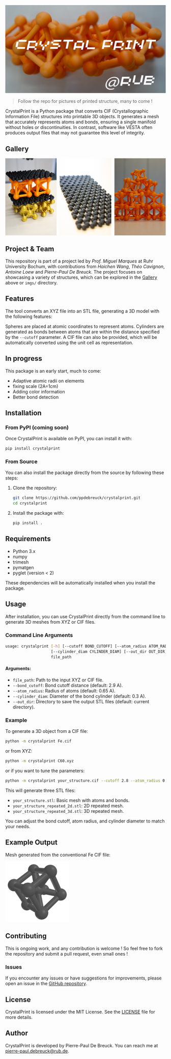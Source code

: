 ![Example 3D Object](imgs/banner_cp.png)

> Follow the repo for pictures of printed structure, many to come !

CrystalPrint is a Python package that converts CIF (Crystallographic Information File) structures into printable 3D objects. It generates a mesh that accurately represents atoms and bonds, ensuring a single manifold without holes or discontinuities. In contrast, software like VESTA often produces output files that may not guarantee this level of integrity.

## Gallery
<div style="display: grid; grid-template-columns: repeat(3, 1fr); gap: 10px;">
    <img src="imgs/printed-1211.jpg" alt="printed structures" width="250" />
    <img src="imgs/graphene.jpg" alt="graphene structure" width="250" />
    <img src="imgs/BCC.jpg" alt="BCC structure" width="250" />
</div>

## Project & Team
This repository is part of a project led by *Prof. Miguel Marques* at Ruhr University Bochum, with contributions from *Haichen Wang*, *Théo Cavignon*, *Antoine Loew* and *Pierre-Paul De Breuck*. The project focuses on showcasing a variety of structures, which can be explored in the [Gallery](#gallery) above or `imgs/` directory.


## Features
The tool converts an XYZ file into an STL file, generating a 3D model with the following features:

Spheres are placed at atomic coordinates to represent atoms.
Cylinders are generated as bonds between atoms that are within the distance specified by the `--cutoff` parameter.
A CIF file can also be provided, which will be automatically converted using the unit cell as representation.

## In progress
This package is an early start, much to come:
- Adaptive atomic radii on elements
- fixing scale (2A=1cm)
- Adding color information
- Better bond detection

## Installation

### From PyPI (coming soon)

Once CrystalPrint is available on PyPI, you can install it with:

```bash
pip install crystalprint
```

### From Source

You can also install the package directly from the source by following these steps:

1. Clone the repository:
   ```bash
   git clone https://github.com/ppdebreuck/crystalprint.git
   cd crystalprint
   ```

2. Install the package with:
   ```bash
   pip install .
   ```

## Requirements

- Python 3.x
- numpy
- trimesh
- pymatgen
- pyglet (version < 2)

These dependencies will be automatically installed when you install the package.

## Usage

After installation, you can use CrystalPrint directly from the command line to generate 3D meshes from XYZ or CIF files.

### Command Line Arguments

```bash
usage: crystalprint [-h] [--cutoff BOND_CUTOFF] [--atom_radius ATOM_RADIUS]
                    [--cylinder_diam CYLINDER_DIAM] [--out_dir OUT_DIR]
                    file_path
```

#### Arguments:

- `file_path`: Path to the input XYZ or CIF file.  
- `--bond_cutoff`: Bond cutoff distance (default: 2.9 A).
- `--atom_radius`: Radius of atoms (default: 0.65 A).
- `--cylinder_diam`: Diameter of the bond cylinder (default: 0.3 A).
- `--out_dir`: Directory to save the output STL files (default: current directory).

### Example

To generate a 3D object from a CIF file:

```bash
python -m crystalprint Fe.cif
```
or from XYZ:
```bash
python -m crystalprint C60.xyz
```
or if you want to tune the parameters:
```bash
python -m crystalprint your_structure.cif --cutoff 2.8 --atom_radius 0.6 --cylinder_diam 0.4 --out_dir ./output
```

This will generate three STL files:
- `your_structure.stl`: Basic mesh with atoms and bonds.
- `your_structure_repeated_2d.stl`: 2D repeated mesh.
- `your_structure_repeated_3d.stl`: 3D repeated mesh.

You can adjust the bond cutoff, atom radius, and cylinder diameter to match your needs.

## Example Output

Mesh generated from the conventional Fe CIF file:

<img src="imgs/Fe.png" alt="stl-example" width="200" />

## Contributing
This is ongoing work, and any contribution is welcome ! So feel free to fork the repository and submit a pull request, even small ones !

### Issues

If you encounter any issues or have suggestions for improvements, please open an issue in the [GitHub repository](https://github.com/ppdebreuck/crystalprint/issues).

## License

CrystalPrint is licensed under the MIT License. See the [LICENSE](LICENSE) file for more details.

## Author

CrystalPrint is developed by Pierre-Paul De Breuck. You can reach me at [pierre-paul.debreuck@rub.de](mailto:pierre-paul.debreuck@rub.de).


